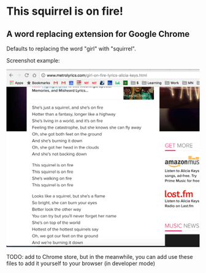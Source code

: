 # This squirrel is on fire!
## A word replacing extension for Google Chrome

Defaults to replacing the word "girl" with "squirrel".

Screenshot example:

![screenshot](https://raw.githubusercontent.com/hsubox/fire-squirrel/master/screenshot.png "screenshot")

TODO: add to Chrome store, but in the meanwhile, you can add use these files to add it yourself to your browser (in developer mode)
